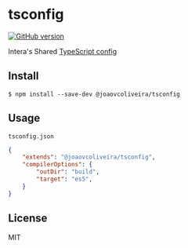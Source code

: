 # tsconfig

[![GitHub version](https://badge.fury.io/gh/joaovcoliveira%2Ftsconfig.svg)](https://badge.fury.io/gh/joaovcoliveira%2Ftsconfig)

Intera's Shared [TypeScript config](https://www.typescriptlang.org/docs/handbook/tsconfig-json.html)

## Install

```
$ npm install --save-dev @joaovcoliveira/tsconfig
```

## Usage

`tsconfig.json`

```json
{
	"extends": "@joaovcoliveira/tsconfig",
	"compilerOptions": {
		"outDir": "build",
		"target": "es5",
	}
}
```


## License

MIT
